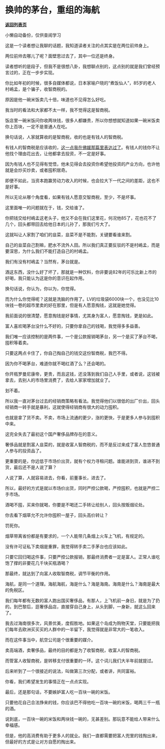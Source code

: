 # 换帅的茅台，重组的海航

[**返回列表页**](/gzh/记忆承载3)

小懒自动备份，仅供查阅学习

这是一个读者想让我聊的话题，我知道读者关注的点其实是在两位前帅身上。  

  

两位前帅去哪儿了呢？面壁思过去了，其中一位还是终身。

  

读者想听的是段子，但我不是很想八卦，我想聊点别的，这点别的就是我们曾经预言过的，正在一步步实现。  

  

你比如年初的时候，很多自媒体都说，日本家喻户晓的“煮饭仙人”，85岁的老人村嶋孟，是个骗子，收智商税的。

  

原因是他一碗米饭卖几十倍，味道也不见得怎么好吃。  

  

我当时的看法和大家都不太一样，我不觉得这是智商税。  

  

饭店里一碗米饭问你收两块钱，很多人都嫌贵，所以你想想就知道如果一碗米饭卖你上百块，一定不是普通人在吃。  

  

换句话说，人家就算收的是智商税，收的也是有钱人的智商税。  

  

有钱人的智商税是应该收的，[这一点我在佛媛那篇里表达过了](http://mp.weixin.qq.com/s?__biz=MzU3NDc5Nzc0NQ==&mid=2247507104&idx=2&sn=12ad0629fdc836746e5663143a8e94d4&chksm=fd2e7e7eca59f7680bfc5ddb2dea4ca66369733863d008c027a658869387bfd2da845bbf5ae5&scene=21#wechat_redirect)。有钱人的钱你不让他找个理由花出去，让他都拿去投资，不一定是好事。  

  

因为有钱人也不见得有觉悟，他未见得会去投资你希望他投资的产业方向，也许他就是会炒买炒卖，或者囤积居奇。

  

即便不如此，当资本跑赢劳动力收入的时候，也会拉大下一代之间的差距，这也不是好事。

  

所以无论从哪个角度看，如果有钱人愿意交智商税，至少，不是坏事。  

  

这里面唯一的问题就在于，钱，交给谁了。  

  

你把钱交给村嶋孟这老头子，他又不会在我们这里花，何况他85了，花也花不了几个，回头都带回去给他日本的儿孙了，那我们亏大了。

  

这就叫让人家割了咱们的韭菜，韭菜不是不能割，关键要看谁来割。  

  

自己的韭菜自己割嘛，肥水不流外人田。所以我们真正要反驳的不是村嶋孟，而是要深思，为什么我们不能打造自己的村嶋孟。

  

我们有没有村嶋孟？当然有，茅台就是。

  

酒这东西，没什么好了坏了，那就是一种饮料，你非要说82年的可乐比新上市的好喝，我只能认为这是你的意识在起作用。  

  

换句话说，你认为，你以为，你觉得。  

  

而为什么你觉得呢？这就是洗脑的作用了。LV的垃圾袋6000块一个，也没见比10块钱一卷的超市里卖的好在那里，但是有人愿意掏钱，这就是她觉得。  

  

我前面说的很清楚，愿意掏钱是好事情，尤其身为富人，愿意掏钱，更是如此。  

  

富人喜欢喝茅台没什么不好的，只要你拿自己的钱喝，我觉得多多益善。  

  

我们唯一应该控制的是两件事，一个是公款报销喝茅台，另一个是买了茅台不喝，囤积等着卖。  

  

只要这两点卡住了，你自己掏自己的钱交这份智商税，我巴不得。  

  

因为你不喝茅台，难道你就不喝红酒了么？还会喝的。  

  

你开瓶罗曼尼康帝，更贵，而且这钱，还没落到我们自己人手里，或者说，这钱被拿去，去别人的市场里消费了，去给人家家增加就业了。

  

划不着。

  

所以我一直对茅台过去的经销商策略有看法。我觉得他们以很低的出厂价出，回头经销商一转手就是暴利，这就使得经销商有很大的动力囤积。  

  

也就是拿了货不卖。不卖，市场上流通的更少，涨的更快，于是更多人参与到囤积中来。

  

这完全失去了最初这个国产奢侈品牌存在的意义。  

  

奢侈品就是割富人韭菜的，就是收富人智商税的，而不是反过来成了富人忽悠普通人参与的投资品了。  

  

更重要的是，你远低于市场价出货，就有个权力寻租问题。谁能进到货，谁进不到货，最后还不是人说了算？  

  

人说了算，人就容易进去，你看，前董事长，进去了。

  

所以，最好的方式是就以市场价出货，同时严控公款喝，严控囤积，也就是严控二手市场。

  

酒喝不囤，买来你就喝，你要是不喝还二手转让给别人，回头按贩烟论处。

  

你去看下烟草允不允许你囤积一屋子，回头高价转让？

  

罚死你。

  

烟草带离省份都是有要求的，一个人能带几条烟上火车上飞机，有规定的。  

  

没有许可证私下卖烟是重罪，我觉得转手卖二手茅台也应该如此。  

  

只要它回归喝这件事，只要严控公款报销，那最终消费者一定是富人。正常人谁吃饱了撑的非要花几千块买瓶酒喝？  

  

那最终，就达到了向富人收取智商税，调节平衡的作用。  

  

海航，是同一个道理。海航海航，海是什么？海是海南。海南是什么？海南是最大的免税区。  

  

我们每年都有无数的富人跑出国买奢侈品，有那人，上飞机前一身旧，就是为了扔的。到巴黎后，逛奢侈品店，直接穿自己身上，从头到脚，一身新，就这么回来了。  

  

我去过海南很多次，风景优美，度假胜地。如果这个岛成为购物天堂，只要能把我们每年去欧洲买买买的人群中的一半留下，我觉得就是非常大的一笔收入。

  

而在这件事当中，航空公司是个很重要的媒介。

  

卖高端酒，卖奢侈品，最终的目的都是为了收智商税，收富人的智商税。

  

而管富人收智商税，是转移支付很重要的一环。这个词儿我们大半年前就提过。  

  

后来听到了一个很接近的说法，叫做第三次分配，或者讲，共同富裕。

  

你看，我们希望发生的事情正在一点点实现。  

  

最后，还是那句话，不要嫉妒富人吃一百块一碗的米饭。  

  

只要他花自己合法挣来的钱，你应该巴不得他吃一百块一碗的米饭，喝两三千一瓶的酒。

  

说到底，一百块一碗的米饭和两块钱一碗的，无甚差别。那玩意不能给人带来什么幸福感。  

  

但是，他的高消费有助于更多人的就业。我们一直都需要把富人兜里的钱掏出来，但最好的方式是让对方自愿的掏出来。

